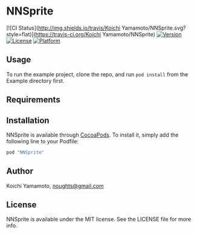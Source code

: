 # NNSprite

[![CI Status](http://img.shields.io/travis/Koichi Yamamoto/NNSprite.svg?style=flat)](https://travis-ci.org/Koichi Yamamoto/NNSprite)
[![Version](https://img.shields.io/cocoapods/v/NNSprite.svg?style=flat)](http://cocoapods.org/pods/NNSprite)
[![License](https://img.shields.io/cocoapods/l/NNSprite.svg?style=flat)](http://cocoapods.org/pods/NNSprite)
[![Platform](https://img.shields.io/cocoapods/p/NNSprite.svg?style=flat)](http://cocoapods.org/pods/NNSprite)

## Usage

To run the example project, clone the repo, and run `pod install` from the Example directory first.

## Requirements

## Installation

NNSprite is available through [CocoaPods](http://cocoapods.org). To install
it, simply add the following line to your Podfile:

```ruby
pod "NNSprite"
```

## Author

Koichi Yamamoto, noughts@gmail.com

## License

NNSprite is available under the MIT license. See the LICENSE file for more info.

